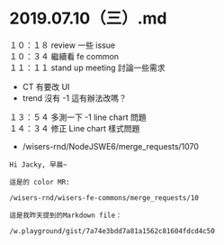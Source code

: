 # 2019.07.10（三）.md

１０：１８ review 一些 issue  
１０：３４ 繼續看 fe common  
１１：１１ stand up meeting 討論一些需求  
- CT 有要改 UI
- trend 沒有 -1 這有辦法改嗎？

１３：５４ 多測一下 -1 line chart 問題  
１４：３４ 修正 Line chart 樣式問題  
- /wisers-rnd/NodeJSWE6/merge_requests/1070

```
Hi Jacky, 早晨~

這是的 color MR:

/wisers-rnd/wisers-fe-commons/merge_requests/10

這是我昨天提到的Markdown file：

/w.playground/gist/7a74e3bdd7a81a1562c81604fdcd4c50
```
